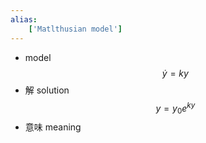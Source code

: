 ```yaml
---
alias:
    ['Matlthusian model']
---
```

- model
    $$
    \dot y = ky
    $$
- 解 solution
    $$
    y = y_0 e^{ky}
    $$
- 意味 meaning